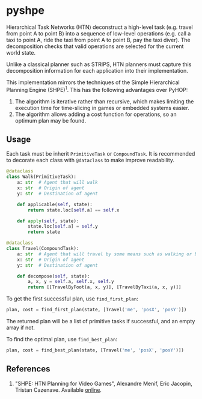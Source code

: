 # pyshpe

Hierarchical Task Networks (HTN) deconstruct a high-level task (e.g. travel from point A to point B) into a sequence of low-level operations (e.g. call a taxi to point A, ride the taxi from point A to point B, pay the taxi diver). The decomposition checks that valid operations are selected for the current world state.

Unlike a classical planner such as STRIPS, HTN planners must capture this decomposition information for each application into their implementation.

This implementation mirrors the techniques of the Simple Hierarchical Planning Engine (SHPE)<sup>1</sup>. This has the following advantages over PyHOP:

1. The algorithm is iterative rather than recursive, which makes limiting the execution time for time-slicing in games or embedded systems easier.
2. The algorithm allows adding a cost function for operations, so an optimum plan may be found.

## Usage

Each task must be inherit `PrimitiveTask` or `CompoundTask`. It is recommended to decorate each class with `@dataclass` to make improve readability.

``` python
@dataclass
class Walk(PrimitiveTask):
    a: str  # Agent that will walk
    x: str  # Origin of agent
    y: str  # Destination of agent

    def applicable(self, state):
        return state.loc[self.a] == self.x

    def apply(self, state):
        state.loc[self.a] = self.y
        return state

@dataclass
class Travel(CompoundTask):
    a: str  # Agent that will travel by some means such as walking or biking
    x: str  # Origin of agent
    y: str  # Destination of agent

    def decompose(self, state):
        a, x, y = self.a, self.x, self.y
        return [[TravelByFoot(a, x, y)], [TravelByTaxi(a, x, y)]]
```

To get the first successful plan, use `find_first_plan`:

``` python
plan, cost = find_first_plan(state, [Travel('me', 'posX', 'posY')])
```

The returned plan will be a list of primitive tasks if successful, and an empty array if not.

To find the optimal plan, use `find_best_plan`:

``` python
plan, cost = find_best_plan(state, [Travel('me', 'posX', 'posY')])
```

## References

1. "SHPE: HTN Planning for Video Games", Alexandre Menif, Eric Jacopin, Tristan Cazenave. Available [online](http://www.lamsade.dauphine.fr/~cazenave/papers/MenifCGW2014.pdf).
